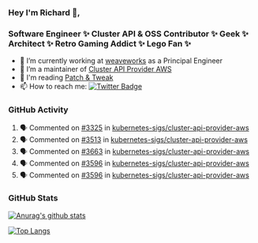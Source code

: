 ### Hey I'm Richard 👋, 

<h3 align="left">Software Engineer ✨ Cluster API & OSS Contributor ✨ Geek ✨ Architect ✨ Retro Gaming Addict ✨ Lego Fan ✨</h3>

- 🔭 I’m currently working at [weaveworks](https://github.com/weaveworks) as a Principal Engineer
- 👯 I’m a maintainer of [Cluster API Provider AWS](https://github.com/kubernetes-sigs/cluster-api-provider-aws)
- 💬 I'm reading [Patch & Tweak](https://bjooks.com/products/patch-tweak-exploring-modular-synthesis)
- 📫 How to reach me: [![Twitter Badge](https://img.shields.io/badge/-@fruit_case-00acee?style=flat&logo=Twitter&logoColor=white)](https://twitter.com/intent/follow?screen_name=fruit_case "Follow on Twitter")

### GitHub Activity 

<!--START_SECTION:activity-->
1. 🗣 Commented on [#3325](https://github.com/kubernetes-sigs/cluster-api-provider-aws/issues/3325) in [kubernetes-sigs/cluster-api-provider-aws](https://github.com/kubernetes-sigs/cluster-api-provider-aws)
2. 🗣 Commented on [#3513](https://github.com/kubernetes-sigs/cluster-api-provider-aws/issues/3513) in [kubernetes-sigs/cluster-api-provider-aws](https://github.com/kubernetes-sigs/cluster-api-provider-aws)
3. 🗣 Commented on [#3663](https://github.com/kubernetes-sigs/cluster-api-provider-aws/issues/3663) in [kubernetes-sigs/cluster-api-provider-aws](https://github.com/kubernetes-sigs/cluster-api-provider-aws)
4. 🗣 Commented on [#3596](https://github.com/kubernetes-sigs/cluster-api-provider-aws/issues/3596) in [kubernetes-sigs/cluster-api-provider-aws](https://github.com/kubernetes-sigs/cluster-api-provider-aws)
5. 🗣 Commented on [#3596](https://github.com/kubernetes-sigs/cluster-api-provider-aws/issues/3596) in [kubernetes-sigs/cluster-api-provider-aws](https://github.com/kubernetes-sigs/cluster-api-provider-aws)
<!--END_SECTION:activity-->

### GitHub Stats

[![Anurag's github stats](https://github-readme-stats.vercel.app/api?username=richardcase&count_private=true&show_icons=true)](https://github.com/anuraghazra/github-readme-stats)

[![Top Langs](https://github-readme-stats.vercel.app/api/top-langs/?username=richardcase&hide=html&layout=compact)](https://github.com/anuraghazra/github-readme-stats)
